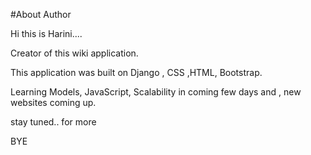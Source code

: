 #About Author







Hi this is Harini....



Creator of this wiki application.



This application was built on Django , CSS ,HTML, Bootstrap.



Learning Models, JavaScript, Scalability in coming few days and , new websites coming up.







stay tuned.. for more



BYE